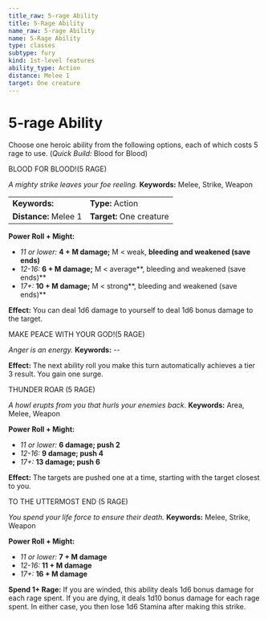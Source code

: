 ```yaml
---
title_raw: 5-rage Ability
title: 5-Rage Ability
name_raw: 5-rage Ability
name: 5-Rage Ability
type: classes
subtype: fury
kind: 1st-level features
ability_type: Action
distance: Melee 1
target: One creature
---
```


# 5-rage Ability

Choose one heroic ability from the following options, each of which costs 5 rage to use. (*Quick Build:* Blood for Blood)

BLOOD FOR BLOOD!(5 RAGE)

*A mighty strike leaves your foe reeling.* **Keywords:** Melee, Strike, Weapon

|                       |                          |
| :-------------------- | :----------------------- |
| **Keywords:**         | **Type:** Action         |
| **Distance:** Melee 1 | **Target:** One creature |

**Power Roll + Might:**

- *11 or lower:* **4 + M damage;** M \< weak, **bleeding and weakened (save ends)**
- *12-16:* **6 + M damage;** M \< average\*\*, bleeding and weakened (save ends)\*\*
- *17+:* **10 + M damage;** M \< strong\*\*, bleeding and weakened (save ends)\*\*

**Effect:** You can deal 1d6 damage to yourself to deal 1d6 bonus damage to the target.

MAKE PEACE WITH YOUR GOD!(5 RAGE)

*Anger is an energy.* **Keywords:** --

**Effect:** The next ability roll you make this turn automatically achieves a tier 3 result. You gain one surge.

THUNDER ROAR (5 RAGE)

*A howl erupts from you that hurls your enemies back*. **Keywords:** Area, Melee, Weapon

**Power Roll + Might:**

- *11 or lower:* **6 damage; push 2**
- *12-16:* **9 damage; push 4**
- *17+:* **13 damage; push 6**

**Effect:** The targets are pushed one at a time, starting with the target closest to you.

TO THE UTTERMOST END (5 RAGE)

*You spend your life force to ensure their death.* **Keywords:** Melee, Strike, Weapon

**Power Roll + Might:**

- *11 or lower:* **7 + M damage**
- *12-16:* **11 + M damage**
- *17+:* **16 + M damage**

**Spend 1+ Rage:** If you are winded, this ability deals 1d6 bonus damage for each rage spent. If you are dying, it deals 1d10 bonus damage for each rage spent. In either case, you then lose 1d6 Stamina after making this strike.
